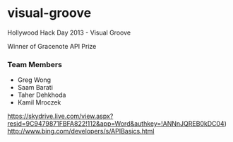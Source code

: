 visual-groove
==========

Hollywood Hack Day 2013 - Visual Groove

Winner of Gracenote API Prize

### Team Members
- Greg Wong
- Saam Barati
- Taher Dehkhoda
- Kamil Mroczek


https://skydrive.live.com/view.aspx?resid=9C9479871FBFA822!112&app=Word&authkey=!ANNnJQREB0kDC04)
http://www.bing.com/developers/s/APIBasics.html
